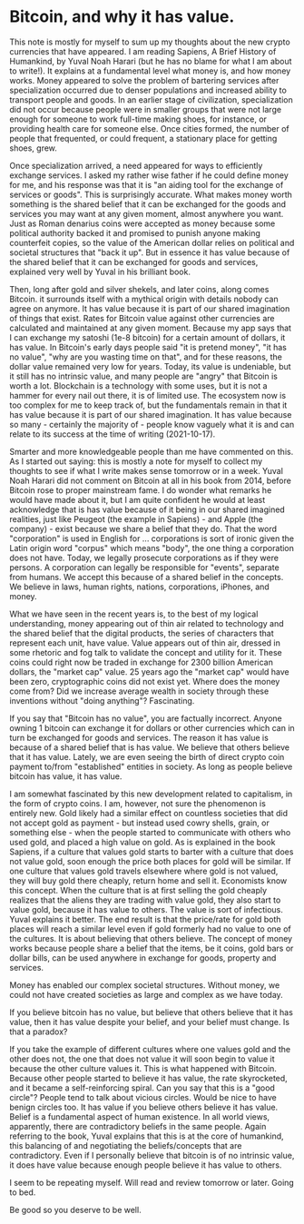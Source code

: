 # Bitcoin, and why it has value.

This note is mostly for myself to sum up my thoughts about the new crypto currencies that have appeared. I am reading Sapiens, A Brief History of Humankind,
by Yuval Noah Harari (but he has no blame for what I am about to write!). It explains at a fundamental level what money is, and how money works. Money appeared 
to solve the problem of bartering services after specialization occurred due to denser populations and increased ability to transport people and goods. In an 
earlier stage of civilization, specialization did not occur because people were in smaller groups that were not large enough for someone to work full-time 
making shoes, for instance, or providing health care for someone else. Once cities formed, the number of people that frequented, or could frequent, a stationary 
place for getting shoes, grew.

Once specialization arrived, a need appeared for ways to efficiently exchange services. I asked my rather wise father if he could define money for me,
 and his response was that it is "an aiding tool for the exchange of services or goods". This is surprisingly accurate. What makes money worth something 
 is the shared 
 belief that it can be exchanged for the goods and services you may want at any given moment, almost anywhere you want. Just as Roman 
 denarius coins were accepted as money because some 
 political authority backed it and promised to punish anyone making counterfeit copies, so the value of the American dollar relies on political and societal 
 structures that "back it up". But in essence it has value because of the shared belief that it can be exchanged for goods and services, 
 explained very well by Yuval in his brilliant book.
 
 Then, long after gold and silver shekels, and later coins, along comes Bitcoin. it surrounds itself with a mythical origin with details nobody can agree on anymore. 
 It has value because it is part of our shared imagination of things that exist. Rates for Bitcoin value against other currencies are calculated and maintained 
 at any given moment. Because my app says that I can exchange my satoshi (1e-8 bitcoin) for a certain amount of dollars, it has value. In Bitcoin's early days 
 people said "it is pretend money", "it has no value", "why are you wasting time on that", and for these reasons, the dollar value remained very low for years. 
 Today, its value is undeniable, but it still has no intrinsic value, and many people are "angry" that Bitcoin is worth a lot. Blockchain is a technology 
 with some uses, but it is not a hammer for every nail out there, it is of limited use. The ecosystem now is too complex for me to keep track of, but the 
 fundamentals remain in that it has value because it is part of our shared imagination. It has value because so many - certainly the majority of - people know vaguely 
 what it is and can relate to its success at the time of writing (2021-10-17).
 
 Smarter and more knowledgeable people than me have commented on this. As I started out saying: this is mostly a note for myself to collect my thoughts to see 
 if what I write makes sense tomorrow or in a week. Yuval Noah Harari did not comment on Bitcoin at all in his book from 2014, before Bitcoin rose to 
 proper mainstream fame. I do wonder what remarks he would have made about it, but I am quite confident he would at least acknowledge that is has value 
 because of it being in our shared imagined realities, just like Peugeot (the example in Sapiens) - and Apple (the company) - exist 
 because we share a belief that they do. That the word 
 "corporation" is used in English for ... corporations is sort of ironic given the Latin origin word "corpus" which means "body", the one thing a 
 corporation does not have. Today, we legally prosecute corporations as if they were persons. A corporation can legally be responsible for "events", 
 separate from humans. We accept this because of a shared belief in the concepts. We believe in laws, human rights, nations, corporations, iPhones, and money.
 
 What we have seen in the recent years is, to the best of my logical understanding, money appearing out of thin air related to technology and the shared belief 
 that the digital products, the series of characters that represent each unit, have value. Value appears out of thin air, dressed in some rhetoric and 
 fog talk to validate the concept and utility for it. These coins could right now be traded in exchange for 2300 billion American dollars, the "market cap" value. 
 25  years ago the "market cap" would have been zero, cryptographic coins did not exist yet. Where does the money come from? Did we increase average wealth 
 in society through these inventions without "doing anything"? Fascinating.
 
 If you say that "Bitcoin has no value", you are factually incorrect. Anyone owning 1 bitcoin can exchange it for dollars or other currencies which 
 can in turn be exchanged for goods and services. The reason it has value is because of a shared belief that is has value. We believe that others believe that 
 it has value. Lately, we are even seeing the birth of direct crypto coin payment to/from "established" entities in society. As 
 long as people believe bitcoin has value, it has value.
 
 I am somewhat fascinated by this new development related to capitalism, in the form of crypto coins. I am, however, not 
 sure the phenomenon is entirely new. Gold likely had a similar effect on countless societies that did not accept gold as payment - but instead 
 used cowry shells, grain, 
 or something else - when the people started to communicate with others who used gold, and placed a high value on gold. As is explained in the book Sapiens, if
 a culture that values gold starts to barter with a culture that does not value gold, soon enough the price both places for gold will be similar. If one 
 culture that values gold travels elsewhere where gold is not valued, they will buy gold there cheaply, return home and sell it. Economists know this concept.
 When the culture that is at first selling the gold cheaply realizes that the aliens they are trading with value gold, they also start to value gold, 
 because it has value to others. The value is sort of infectious. Yuval 
 explains it better. The end result is that the price/rate for gold both places will reach a similar level even if gold formerly had no value to one 
 of the cultures. 
 It is about believing that others believe. The concept of money works because people share a belief that the items, be it coins, gold bars or dollar bills, can 
 be used anywhere in exchange for goods, property and services.
 
 Money has enabled our complex societal structures. Without money, we could not have created societies as large and complex as we have today.
 
 If you believe bitcoin has no value, but believe that others believe that it has value, then it has value despite your belief, and your belief must change. 
 Is that a paradox?
 
 If you take the example of different cultures where one values gold and the other does not, the one that does not value it will soon begin to value it 
 because the other culture values it. This is what happened with Bitcoin. Because other people started to believe it has value, the rate skyrocketed, and 
 it became a self-reinforcing spiral. Can you say that this is a "good circle"? People tend to talk about vicious circles. Would be nice to have benign 
 circles too.
 It has value if you believe others believe it has value. Belief is a fundamental aspect of human existence. In all world views, apparently, there are 
 contradictory beliefs in the same people. Again referring to the book, Yuval explains that this is at the core of humankind, this balancing of and negotiating the beliefs/concepts that are contradictory. Even if I personally believe that bitcoin is of no intrinsic value, it does have value because enough people believe 
 it has value to others.
 
 I seem to be repeating myself. Will read and review tomorrow or later. Going to bed.
 
 Be good so you deserve to be well.
 
